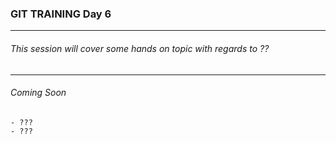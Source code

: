 ### GIT TRAINING Day 6
------

###### This session will cover some hands on topic with regards to ??

---
###### Coming Soon
```
- ???
- ???
```
